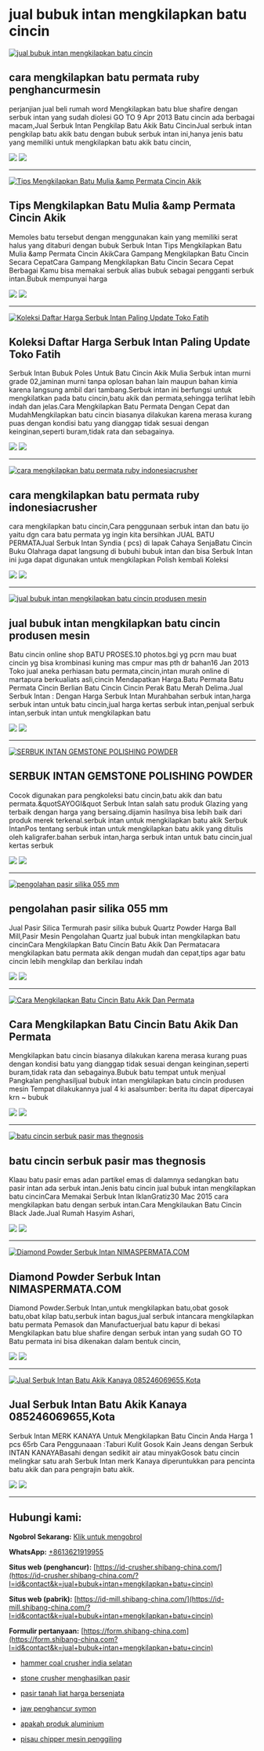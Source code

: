 # jual bubuk intan mengkilapkan batu cincin

<a href="https://swt.shibang-china.com/?l=id&img&k=jual+bubuk+intan+mengkilapkan+batu+cincin" target="_blank">![jual bubuk intan mengkilapkan batu cincin](http://static.shibang-china.com/all-800x300/1104.jpg)</a>

## cara mengkilapkan batu permata ruby penghancurmesin
perjanjian jual beli rumah word Mengkilapkan batu blue shafire dengan serbuk intan yang sudah diolesi GO TO 9 Apr 2013 Batu cincin ada berbagai macam,Jual Serbuk Intan Pengkilap Batu Akik Batu CincinJual serbuk intan pengkilap batu akik batu dengan bubuk serbuk intan ini,hanya jenis batu yang memiliki untuk mengkilapkan batu akik batu cincin,


<a href="https://whatsapp.shibangsoft.com/WhatsApp.php" target="_blank" title="WhatsApp">![](http://static.shibang-china.com/icon/whatsapp.png)</a> <a href="https://swt.shibang-china.com/?l=id&icon&k=jual+bubuk+intan+mengkilapkan+batu+cincin" target="_blank">![](http://static.shibang-china.com/icon/chat-id.png)</a>

---

<a href="https://swt.shibang-china.com/?l=id&img&k=jual+bubuk+intan+mengkilapkan+batu+cincin" target="_blank">![Tips Mengkilapkan Batu Mulia &amp Permata Cincin Akik](http://static.shibang-china.com/all-800x300/307.jpg)</a>

## Tips Mengkilapkan Batu Mulia &amp Permata Cincin Akik
Memoles batu tersebut dengan menggunakan kain yang memiliki serat halus yang ditaburi dengan bubuk Serbuk Intan Tips Mengkilapkan Batu Mulia &amp Permata Cincin AkikCara Gampang Mengkilapkan Batu Cincin Secara CepatCara Gampang Mengkilapkan Batu Cincin Secara Cepat Berbagai Kamu bisa memakai serbuk alias bubuk sebagai pengganti serbuk intan.Bubuk mempunyai harga


<a href="https://whatsapp.shibangsoft.com/WhatsApp.php" target="_blank" title="WhatsApp">![](http://static.shibang-china.com/icon/whatsapp.png)</a> <a href="https://swt.shibang-china.com/?l=id&icon&k=jual+bubuk+intan+mengkilapkan+batu+cincin" target="_blank">![](http://static.shibang-china.com/icon/chat-id.png)</a>

---

<a href="https://swt.shibang-china.com/?l=id&img&k=jual+bubuk+intan+mengkilapkan+batu+cincin" target="_blank">![Koleksi Daftar Harga Serbuk Intan Paling Update Toko Fatih](http://static.shibang-china.com/all-800x300/542.jpg)</a>

## Koleksi Daftar Harga Serbuk Intan Paling Update Toko Fatih
Serbuk Intan Bubuk Poles Untuk Batu Cincin Akik Mulia Serbuk intan murni grade 02,jaminan murni tanpa oplosan bahan lain maupun bahan kimia karena langsung ambil dari tambang.Serbuk intan ini berfungsi untuk mengkilatkan pada batu cincin,batu akik dan permata,sehingga terlihat lebih indah dan jelas.Cara Mengkilapkan Batu Permata Dengan Cepat dan MudahMengkilapkan batu cincin biasanya dilakukan karena merasa kurang puas dengan kondisi batu yang dianggap tidak sesuai dengan keinginan,seperti buram,tidak rata dan sebagainya.


<a href="https://whatsapp.shibangsoft.com/WhatsApp.php" target="_blank" title="WhatsApp">![](http://static.shibang-china.com/icon/whatsapp.png)</a> <a href="https://swt.shibang-china.com/?l=id&icon&k=jual+bubuk+intan+mengkilapkan+batu+cincin" target="_blank">![](http://static.shibang-china.com/icon/chat-id.png)</a>

---

<a href="https://swt.shibang-china.com/?l=id&img&k=jual+bubuk+intan+mengkilapkan+batu+cincin" target="_blank">![cara mengkilapkan batu permata ruby indonesiacrusher](http://static.shibang-china.com/all-800x300/1045.jpg)</a>

## cara mengkilapkan batu permata ruby indonesiacrusher
cara mengkilapkan batu cincin,Cara penggunaan serbuk intan dan batu ijo yaitu dgn cara batu permata yg ingin kita bersihkan JUAL BATU PERMATAJual Serbuk Intan Syndia ( pcs) di lapak Cahaya SenjaBatu Cincin Buku Olahraga dapat langsung di bubuhi bubuk intan dan bisa Serbuk Intan ini juga dapat digunakan untuk mengkilapkan Polish kembali Koleksi


<a href="https://whatsapp.shibangsoft.com/WhatsApp.php" target="_blank" title="WhatsApp">![](http://static.shibang-china.com/icon/whatsapp.png)</a> <a href="https://swt.shibang-china.com/?l=id&icon&k=jual+bubuk+intan+mengkilapkan+batu+cincin" target="_blank">![](http://static.shibang-china.com/icon/chat-id.png)</a>

---

<a href="https://swt.shibang-china.com/?l=id&img&k=jual+bubuk+intan+mengkilapkan+batu+cincin" target="_blank">![jual bubuk intan mengkilapkan batu cincin produsen mesin](http://static.shibang-china.com/all-800x300/318.jpg)</a>

## jual bubuk intan mengkilapkan batu cincin produsen mesin
Batu cincin online shop BATU PROSES.10 photos.bgi yg pcrn mau buat cincin yg bisa krombinasi kuning mas cmpur mas pth dr bahan16 Jan 2013 Toko jual aneka perhiasan batu permata,cincin,intan murah online di martapura berkualiats asli,cincin Mendapatkan Harga.Batu Permata Batu Permata Cincin Berlian Batu Cincin Cincin Perak Batu Merah Delima.Jual Serbuk Intan : Dengan Harga Serbuk Intan Murahbahan serbuk intan,harga serbuk intan untuk batu cincin,jual harga kertas serbuk intan,penjual serbuk intan,serbuk intan untuk mengkilapkan batu


<a href="https://whatsapp.shibangsoft.com/WhatsApp.php" target="_blank" title="WhatsApp">![](http://static.shibang-china.com/icon/whatsapp.png)</a> <a href="https://swt.shibang-china.com/?l=id&icon&k=jual+bubuk+intan+mengkilapkan+batu+cincin" target="_blank">![](http://static.shibang-china.com/icon/chat-id.png)</a>

---

<a href="https://swt.shibang-china.com/?l=id&img&k=jual+bubuk+intan+mengkilapkan+batu+cincin" target="_blank">![SERBUK INTAN GEMSTONE POLISHING POWDER](http://static.shibang-china.com/all-800x300/309.jpg)</a>

## SERBUK INTAN GEMSTONE POLISHING POWDER
Cocok digunakan para pengkoleksi batu cincin,batu akik dan batu permata.&quotSAYOGI&quot Serbuk Intan salah satu produk Glazing yang terbaik dengan harga yang bersaing.dijamin hasilnya bisa lebih baik dari produk merek terkenal.serbuk intan untuk mengkilapkan batu akik Serbuk IntanPos tentang serbuk intan untuk mengkilapkan batu akik yang ditulis oleh kaligrafer.bahan serbuk intan,harga serbuk intan untuk batu cincin,jual kertas serbuk


<a href="https://whatsapp.shibangsoft.com/WhatsApp.php" target="_blank" title="WhatsApp">![](http://static.shibang-china.com/icon/whatsapp.png)</a> <a href="https://swt.shibang-china.com/?l=id&icon&k=jual+bubuk+intan+mengkilapkan+batu+cincin" target="_blank">![](http://static.shibang-china.com/icon/chat-id.png)</a>

---

<a href="https://swt.shibang-china.com/?l=id&img&k=jual+bubuk+intan+mengkilapkan+batu+cincin" target="_blank">![pengolahan pasir silika 055 mm](http://static.shibang-china.com/all-800x300/290.jpg)</a>

## pengolahan pasir silika 055 mm
Jual Pasir Silica Termurah pasir silika bubuk Quartz Powder Harga Ball Mill,Pasir Mesin Pengolahan Quartz jual bubuk intan mengkilapkan batu cincinCara Mengkilapkan Batu Cincin Batu Akik Dan Permatacara mengkilapkan batu permata akik dengan mudah dan cepat,tips agar batu cincin lebih mengkilap dan berkilau indah


<a href="https://whatsapp.shibangsoft.com/WhatsApp.php" target="_blank" title="WhatsApp">![](http://static.shibang-china.com/icon/whatsapp.png)</a> <a href="https://swt.shibang-china.com/?l=id&icon&k=jual+bubuk+intan+mengkilapkan+batu+cincin" target="_blank">![](http://static.shibang-china.com/icon/chat-id.png)</a>

---

<a href="https://swt.shibang-china.com/?l=id&img&k=jual+bubuk+intan+mengkilapkan+batu+cincin" target="_blank">![Cara Mengkilapkan Batu Cincin Batu Akik Dan Permata](http://static.shibang-china.com/all-800x300/661.jpg)</a>

## Cara Mengkilapkan Batu Cincin Batu Akik Dan Permata
Mengkilapkan batu cincin biasanya dilakukan karena merasa kurang puas dengan kondisi batu yang dianggap tidak sesuai dengan keinginan,seperti buram,tidak rata dan sebagainya.Bubuk batu tempat untuk menjual Pangkalan penghasiljual bubuk intan mengkilapkan batu cincin produsen mesin Tempat dilakukannya jual 4 ki asalsumber: berita itu dapat dipercayai krn ~ bubuk


<a href="https://whatsapp.shibangsoft.com/WhatsApp.php" target="_blank" title="WhatsApp">![](http://static.shibang-china.com/icon/whatsapp.png)</a> <a href="https://swt.shibang-china.com/?l=id&icon&k=jual+bubuk+intan+mengkilapkan+batu+cincin" target="_blank">![](http://static.shibang-china.com/icon/chat-id.png)</a>

---

<a href="https://swt.shibang-china.com/?l=id&img&k=jual+bubuk+intan+mengkilapkan+batu+cincin" target="_blank">![batu cincin serbuk pasir mas thegnosis](http://static.shibang-china.com/all-800x300/656.jpg)</a>

## batu cincin serbuk pasir mas thegnosis
Klaau batu pasir emas adan partikel emas di dalamnya sedangkan batu pasir intan ada serbuk intan.Jenis batu cincin jual bubuk intan mengkilapkan batu cincinCara Memakai Serbuk Intan IklanGratiz30 Mac 2015 cara mengkilapkan batu dengan serbuk intan.Cara Mengkilaukan Batu Cincin Black Jade.Jual Rumah Hasyim Ashari,


<a href="https://whatsapp.shibangsoft.com/WhatsApp.php" target="_blank" title="WhatsApp">![](http://static.shibang-china.com/icon/whatsapp.png)</a> <a href="https://swt.shibang-china.com/?l=id&icon&k=jual+bubuk+intan+mengkilapkan+batu+cincin" target="_blank">![](http://static.shibang-china.com/icon/chat-id.png)</a>

---

<a href="https://swt.shibang-china.com/?l=id&img&k=jual+bubuk+intan+mengkilapkan+batu+cincin" target="_blank">![Diamond Powder Serbuk Intan NIMASPERMATA.COM](http://static.shibang-china.com/all-800x300/15.jpg)</a>

## Diamond Powder Serbuk Intan NIMASPERMATA.COM
Diamond Powder.Serbuk Intan,untuk mengkilapkan batu,obat gosok batu,obat kilap batu,serbuk intan bagus,jual serbuk intancara mengkilapkan batu permata Pemasok dan Manufactuerjual batu kapur di bekasi Mengkilapkan batu blue shafire dengan serbuk intan yang sudah GO TO Batu permata ini bisa dikenakan dalam bentuk cincin,


<a href="https://whatsapp.shibangsoft.com/WhatsApp.php" target="_blank" title="WhatsApp">![](http://static.shibang-china.com/icon/whatsapp.png)</a> <a href="https://swt.shibang-china.com/?l=id&icon&k=jual+bubuk+intan+mengkilapkan+batu+cincin" target="_blank">![](http://static.shibang-china.com/icon/chat-id.png)</a>

---

<a href="https://swt.shibang-china.com/?l=id&img&k=jual+bubuk+intan+mengkilapkan+batu+cincin" target="_blank">![Jual Serbuk Intan Batu Akik Kanaya 085246069655,Kota](http://static.shibang-china.com/all-800x300/877.jpg)</a>

## Jual Serbuk Intan Batu Akik Kanaya 085246069655,Kota
Serbuk Intan MERK KANAYA Untuk Mengkilapkan Batu Cincin Anda Harga 1 pcs 65rb Cara Penggunaaan :Taburi Kulit Gosok Kain Jeans dengan Serbuk INTAN KANAYABasahi dengan sedikit air atau minyakGosok batu cincin melingkar satu arah Serbuk Intan merk Kanaya diperuntukkan para pencinta batu akik dan para pengrajin batu akik.

<a href="https://whatsapp.shibangsoft.com/WhatsApp.php" target="_blank" title="WhatsApp">![](http://static.shibang-china.com/icon/whatsapp.png)</a> <a href="https://swt.shibang-china.com/?l=id&icon&k=jual+bubuk+intan+mengkilapkan+batu+cincin" target="_blank">![](http://static.shibang-china.com/icon/chat-id.png)</a>

---
## Hubungi kami:

**Ngobrol Sekarang:** [Klik untuk mengobrol](https://swt.shibang-china.com?l=id&contact&k=jual+bubuk+intan+mengkilapkan+batu+cincin)

**WhatsApp:**  [+8613621919955](https://whatsapp.shibangsoft.com/WhatsApp.php)

**Situs web (penghancur):** [https://id-crusher.shibang-china.com/](https://id-crusher.shibang-china.com/?l=id&contact&k=jual+bubuk+intan+mengkilapkan+batu+cincin)

**Situs web (pabrik):** [https://id-mill.shibang-china.com/](https://id-mill.shibang-china.com/?l=id&contact&k=jual+bubuk+intan+mengkilapkan+batu+cincin)

**Formulir pertanyaan:** [https://form.shibang-china.com](https://form.shibang-china.com?l=id&contact&k=jual+bubuk+intan+mengkilapkan+batu+cincin)

* [hammer coal crusher india selatan](../17/hammer%20coal%20crusher%20india%20selatan.md)

* [stone crusher menghasilkan pasir](../19/stone%20crusher%20menghasilkan%20pasir.md)

* [pasir tanah liat harga bersenjata](../28/pasir%20tanah%20liat%20harga%20bersenjata.md)

* [jaw penghancur symon](../27/jaw%20penghancur%20symon.md)

* [apakah produk aluminium](../20/apakah%20produk%20aluminium.md)

* [pisau chipper mesin penggiling](../27/pisau%20chipper%20mesin%20penggiling.md)